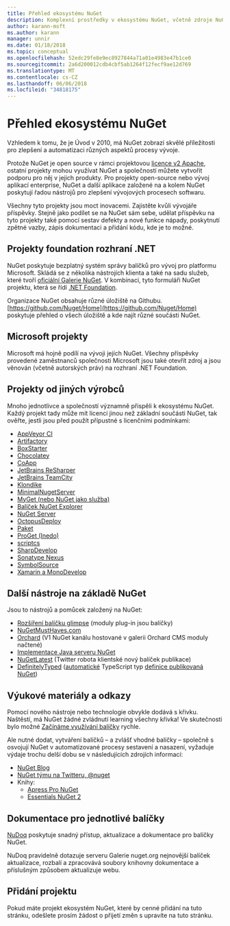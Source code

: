 ```yaml
---
title: Přehled ekosystému NuGet
description: Komplexní prostředky v ekosystému NuGet, včetně zdroje NuGet, Microsoft NuGet projekty, nástrojů a školicích materiálů.
author: karann-msft
ms.author: karann
manager: unnir
ms.date: 01/18/2018
ms.topic: conceptual
ms.openlocfilehash: 52edc29fe8e9ec8927844a71a01e4983e47b1ce0
ms.sourcegitcommit: 2a6d200012cdb4cbf5ab1264f12fecf9ae12d769
ms.translationtype: MT
ms.contentlocale: cs-CZ
ms.lasthandoff: 06/06/2018
ms.locfileid: "34818175"
---
```

# <a name="an-overview-of-the-nuget-ecosystem"></a>Přehled ekosystému NuGet

Vzhledem k tomu, že je Úvod v 2010, má NuGet zobrazí skvělé příležitosti pro zlepšení a automatizaci různých aspektů procesy vývoje.

Protože NuGet je open source v rámci projektovou [licence v2 Apache](http://choosealicense.com/licenses/apache/), ostatní projekty mohou využívat NuGet a společností můžete vytvořit podporu pro něj v jejich produkty. Pro projekty open-source nebo vývoj aplikací enterprise, NuGet a další aplikace založené na a kolem NuGet poskytují řadou nástrojů pro zlepšení vývojových procesech softwaru.

Všechny tyto projekty jsou moct inovacemi. Zajistěte kvůli vývojáře příspěvky. Stejně jako podílet se na NuGet sám sebe, udělat příspěvku na tyto projekty také pomocí sestav defekty a nové funkce nápady, poskytnutí zpětné vazby, zápis dokumentaci a přidání kódu, kde je to možné.

## <a name="net-foundation-projects"></a>Projekty foundation rozhraní .NET

NuGet poskytuje bezplatný systém správy balíčků pro vývoj pro platformu Microsoft. Skládá se z několika nástrojích klienta a také na sadu služeb, které tvoří [oficiální Galerie NuGet](http://www.nuget.org). V kombinaci, tyto formuláři NuGet projektu, která se řídí [.NET Foundation](http://www.dotnetfoundation.org/).

Organizace NuGet obsahuje různé úložiště na Githubu. [https://github.com/Nuget/Home](https://github.com/Nuget/Home) poskytuje přehled o všech úložiště a kde najít různé součásti NuGet.

## <a name="microsoft-projects"></a>Microsoft projekty

Microsoft má hojně podílí na vývoji jejích NuGet. Všechny příspěvky provedené zaměstnanců společnosti Microsoft jsou také otevřít zdroj a jsou věnován (včetně autorských práv) na rozhraní .NET Foundation.

## <a name="non-microsoft-projects"></a>Projekty od jiných výrobců

Mnoho jednotlivce a společností významně přispěli k ekosystému NuGet. Každý projekt tady může mít licenci jinou než základní součásti NuGet, tak ověřte, jestli jsou před použít přípustné s licenčními podmínkami:

- [AppVeyor CI](https://www.appveyor.com/)
- [Artifactory](https://www.jfrog.com/artifactory/)
- [BoxStarter](http://boxstarter.org/)
- [Chocolatey](https://chocolatey.org/)
- [CoApp](http://coapp.org/)
- [JetBrains ReSharper](https://resharper-plugins.jetbrains.com/)
- [JetBrains TeamCity](https://www.jetbrains.com/teamcity/)
- [Klondike](https://github.com/themotleyfool/Klondike)
- [MinimalNugetServer](https://github.com/TanukiSharp/MinimalNugetServer)
- [MyGet (nebo NuGet jako služba)](http://www.myget.org/)
- [Balíček NuGet Explorer](https://github.com/NuGetPackageExplorer/NuGetPackageExplorer)
- [NuGet Server](http://nugetserver.net/)
- [OctopusDeploy](https://octopus.com/)
- [Paket](https://fsprojects.github.io/Paket/)
- [ProGet (Inedo)](http://inedo.com/proget)
- [scriptcs](http://scriptcs.net/)
- [SharpDevelop](http://community.sharpdevelop.net/blogs/mattward/archive/2011/01/23/NuGetSupportInSharpDevelop.aspx)
- [Sonatype Nexus](http://www.sonatype.com/nexus-repository-sonatype)
- [SymbolSource](http://www.symbolsource.org/Public)
- [Xamarin a MonoDevelop](https://github.com/mrward/monodevelop-nuget-addin)

## <a name="other-nuget-based-utilities"></a>Další nástroje na základě NuGet

Jsou to nástrojů a pomůcek založený na NuGet:

- [Rozšíření balíčku glimpse](http://getglimpse.com/Packages) (moduly plug-in jsou balíčky)
- [NuGetMustHaves.com](http://nugetmusthaves.com/)
- [Orchard](http://www.orchardproject.net/) (V1 NuGet kanálu hostované v galerii Orchard CMS moduly načtené)
- [Implementace Java serveru NuGet](http://jonnyzzz.com/blog/2012/03/07/nuget-server-in-pure-java/)
- [NuGetLatest](https://twitter.com/NuGetLatest) (Twitter robota klientské nový balíček publikace)
- [DefinitelyTyped](http://definitelytyped.org/) ([automatické](https://github.com/DefinitelyTyped/NugetAutomation/) TypeScript typ [definice publikovaná NuGet](http://www.nuget.org/packages?q=DefinitelyTyped))

## <a name="training-materials-and-references"></a>Výukové materiály a odkazy

Pomocí nového nástroje nebo technologie obvykle dodává s křivku. Naštěstí, má NuGet žádné zvládnutí learning všechny křivka! Ve skutečnosti bylo možné [Začínáme využívání balíčky](../quickstart/use-a-package.md) rychle.

Ale nutné dodat, vytváření balíčků – a zvlášť vhodné balíčky – společně s osvojují NuGet v automatizované procesy sestavení a nasazení, vyžaduje výdaje trochu delší dobu se v následujících zdrojích informací:

- [NuGet Blog](http://blog.nuget.org/)
- [NuGet týmu na Twitteru, @nuget](http://twitter.com/nuget)
- Knihy:
  - [Apress Pro NuGet](http://bit.ly/ProNuGet)
  - [Essentials NuGet 2](http://www.amazon.com/NuGet-2-Essentials-Damir-Arh-ebook/dp/B00GTQD5M4)

## <a name="documentation-for-individual-packages"></a>Dokumentace pro jednotlivé balíčky

[NuDoq](http://nudoq.org) poskytuje snadný přístup, aktualizace a dokumentace pro balíčky NuGet.

NuDoq pravidelně dotazuje serveru Galerie nuget.org nejnovější balíček aktualizace, rozbalí a zpracovává soubory knihovny dokumentace a příslušným způsobem aktualizuje webu.

## <a name="adding-your-project"></a>Přidání projektu

Pokud máte projekt ekosystém NuGet, které by cenné přidání na tuto stránku, odešlete prosím žádost o přijetí změn s upravíte na tuto stránku.
